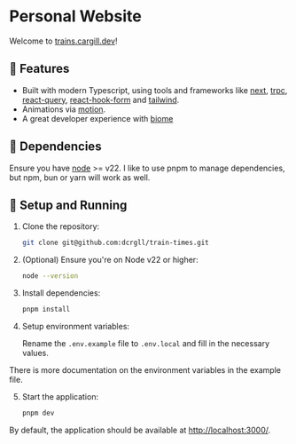 # Personal Website

Welcome to [trains.cargill.dev](https://trains.cargill.dev)!

## 🚀 Features

- Built with modern Typescript, using tools and frameworks like [next](https://github.com/vercel/next.js), [trpc](https://github.com/trpc/trpc), [react-query](https://github.com/TanStack/query), [react-hook-form](https://github.com/react-hook-form/react-hook-form) and [tailwind](https://github.com/tailwindlabs/tailwindcss/).
- Animations via [motion](https://github.com/motiondivision/motion).
- A great developer experience with [biome](https://github.com/biomejs/biome)

## 🔧 Dependencies

Ensure you have [node](https://nodejs.org/) >= v22. I like to use pnpm to manage dependencies, but npm, bun or yarn will work as well.

## 🚀 Setup and Running

1. Clone the repository:

   ```bash
   git clone git@github.com:dcrgll/train-times.git
   ```

2. (Optional) Ensure you're on Node v22 or higher:

   ```bash
   node --version
   ```

3. Install dependencies:

   ```bash
   pnpm install
   ```

4. Setup environment variables:

   Rename the `.env.example` file to `.env.local` and fill in the necessary values.

There is more documentation on the environment variables in the example file.

5. Start the application:

   ```bash
   pnpm dev
   ```

By default, the application should be available at [http://localhost:3000/](http://localhost:3000/).
